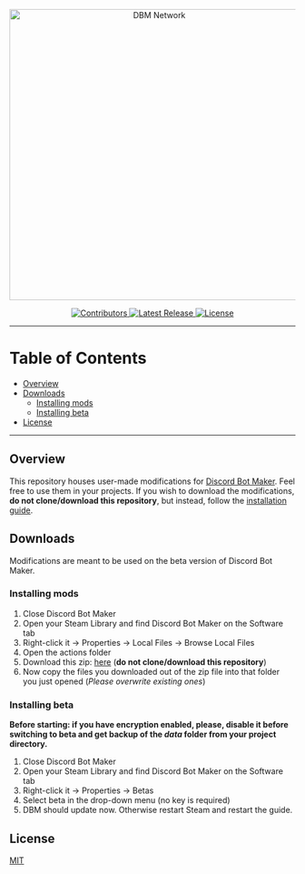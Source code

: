 <p align="center">
  <a title="DBM Network" href="https://discord.gg/3QxkZPK" target="_blank">
    <img src="https://i.imgur.com/U8Z1SPh.png" width="512" alt="DBM Network" />
  </a>
</p>
<p align="center">
  <a title="Contributors" href="https://github.com/dbm-network/mods/contributors" target="_blank">
    <img src="https://img.shields.io/github/contributors/dbm-network/mods.svg?style=flat-square" alt="Contributors" />
  </a>
  <a title="Release" href="https://github.com/dbm-network/mods/releases" target="_blank">
    <img src="https://img.shields.io/github/release/dbm-network/mods.svg?style=flat-square" alt="Latest Release" />
  </a>
  <a title="License" href="https://github.com/dbm-network/mods/blob/master/LICENSE.md" target="_blank">
    <img src="https://img.shields.io/github/license/dbm-network/mods.svg?style=flat-square" alt="License" />
  </a>
</p>

** **

# Table of Contents

- [Overview](#overview)
- [Downloads](#downloads)
  - [Installing mods](#installing-mods)
  - [Installing beta](#installing-beta)
- [License](#license)

** **

## Overview

This repository houses user-made modifications for [Discord Bot Maker](https://store.steampowered.com/app/682130/Discord_Bot_Maker/). Feel free to use them in your projects. If you wish to download the modifications, **do not clone/download this repository**, but instead, follow the [installation guide](#installing-mods).

## Downloads

Modifications are meant to be used on the beta version of Discord Bot Maker.

### Installing mods

1. Close Discord Bot Maker
2. Open your Steam Library and find Discord Bot Maker on the Software tab
3. Right-click it → Properties → Local Files → Browse Local Files
4. Open the actions folder
5. Download this zip: [here](https://dbm-network.github.io/download-git/#/home?url=https://github.com/dbm-network/mods/tree/master/actions) (**do not clone/download this repository**)
6. Now copy the files you downloaded out of the zip file into that folder you just opened (*Please overwrite existing ones*)

### Installing beta

**Before starting: if you have encryption enabled, please, disable it before switching to beta and get backup of the *data* folder from your project directory.**

1. Close Discord Bot Maker
2. Open your Steam Library and find Discord Bot Maker on the Software tab
3. Right-click it → Properties → Betas
4. Select beta in the drop-down menu (no key is required)
5. DBM should update now. Otherwise restart Steam and restart the guide.

## License

[MIT](LICENSE)
